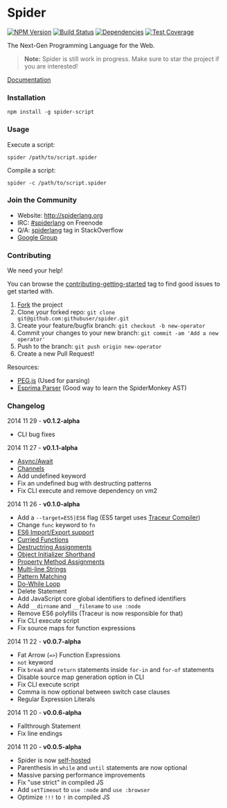 Spider  
===

[![NPM Version](http://img.shields.io/npm/v/spider-script.svg?style=flat)](https://www.npmjs.org/package/spider-script) [![Build Status](https://img.shields.io/travis/alongubkin/spider.svg?style=flat)](http://travis-ci.org/alongubkin/spider) [![Dependencies](http://img.shields.io/david/alongubkin/spider.svg?style=flat)](https://david-dm.org/alongubkin/spider) [![Test Coverage](http://img.shields.io/coveralls/alongubkin/spider.svg?style=flat)](https://coveralls.io/r/alongubkin/spider)

The Next-Gen Programming Language for the Web. 

> **Note:** Spider is still work in progress. Make sure to star the project if you are interested!

[Documentation](http://spiderlang.org/)

### Installation

    npm install -g spider-script
    
### Usage

Execute a script:

    spider /path/to/script.spider
    
Compile a script:

    spider -c /path/to/script.spider

### Join the Community

* Website: http://spiderlang.org 
* IRC: [#spiderlang](http://webchat.freenode.net/?channels=spiderlang) on Freenode
* Q/A: [spiderlang](http://stackoverflow.com/questions/tagged/spiderlang) tag in StackOverflow
* [Google Group](http://groups.google.com/d/forum/spiderlang?hl=en)

### Contributing

We need your help! 

You can browse the [contributing-getting-started](https://github.com/alongubkin/spider/labels/contributing-getting-started) tag to find good issues to get started with.

 1. [Fork](https://github.com/alongubkin/spider/fork) the project
 2. Clone your forked repo: `git clone git@github.com:githubuser/spider.git`
 3. Create your feature/bugfix branch: `git checkout -b new-operator`
 4. Commit your changes to your new branch: `git commit -am 'Add a new operator'`
 5. Push to the branch: `git push origin new-operator`
 6. Create a new Pull Request!

Resources:

 * [PEG.js](http://pegjs.majda.cz/) (Used for parsing)
 * [Esprima Parser](http://esprima.org/demo/parse.html#]) (Good way to learn the SpiderMonkey AST)

### Changelog

2014 11 29 - **v0.1.2-alpha**

 * CLI bug fixes
 
2014 11 27 - **v0.1.1-alpha**

 * [Async/Await](http://spiderlang.org/#async)
 * [Channels](http://spiderlang.org/#channels)
 * Add undefined keyword
 * Fix an undefined bug with destructing patterns
 * Fix CLI execute and remove dependency on vm2
 
2014 11 26 - **v0.1.0-alpha**

 * Add a `--target=ES5|ES6` flag (ES5 target uses [Traceur Compiler](https://github.com/google/traceur-compiler))
 * Change `func` keyword to `fn`
 * [ES6 Import/Export support](http://spiderlang.org/#modules)
 * [Curried Functions](http://spiderlang.org/#functions-curried-functions)
 * [Destructring Assignments](http://spiderlang.org/#destructuring)
 * [Object Initializer Shorthand](http://spiderlang.org/#shorthand-property-names)
 * [Property Method Assignments](http://spiderlang.org/#shorthand-method-names)
 * [Multi-line Strings](http://spiderlang.org/#strings-multi-line-strings)
 * [Pattern Matching](http://spiderlang.org/#switch-pattern-matching)
 * [Do-While Loop](http://spiderlang.org/#do-while-statement)
 * Delete Statement
 * Add JavaScript core global identifiers to defined identifiers
 * Add `__dirname` and `__filename` to `use :node`
 * Remove ES6 polyfills (Traceur is now responsible for that)
 * Fix CLI execute script
 * Fix source maps for function expressions

2014 11 22 - **v0.0.7-alpha**

 * Fat Arrow (`=>`) Function Expressions
 * `not` keyword
 * Fix `break` and `return` statements inside `for-in` and `for-of` statements
 * Disable source map generation option in CLI
 * Fix CLI execute script
 * Comma is now optional between switch case clauses
 * Regular Expression Literals

2014 11 20 - **v0.0.6-alpha**

 * Fallthrough Statement
 * Fix line endings

2014 11 20 - **v0.0.5-alpha**

 * Spider is now [self-hosted](http://en.wikipedia.org/wiki/Self-hosting)
 * Parenthesis in `while` and `until` statements are now optional
 * Massive parsing performance improvements
 * Fix "use strict" in compiled JS
 * Add `setTimeout` to `use :node` and `use :browser`
 * Optimize `!!!` to `!` in compiled JS
